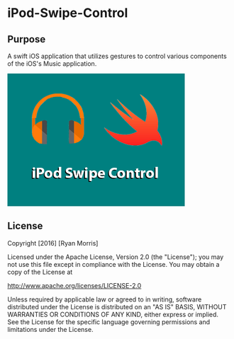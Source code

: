 # iPod-Swipe-Control

## Purpose

A swift iOS application that utilizes gestures to control various components of the iOS's Music application.

![iPod Swipe Control](https://raw.githubusercontent.com/hackmods/iPod-Swipe-Control/master/images/iPod-Swipe-Control.png)
## License
Copyright [2016] [Ryan Morris]

Licensed under the Apache License, Version 2.0 (the "License");
 you may not use this file except in compliance with the License.
You may obtain a copy of the License at

 http://www.apache.org/licenses/LICENSE-2.0

 Unless required by applicable law or agreed to in writing, software
 distributed under the License is distributed on an "AS IS" BASIS,
WITHOUT WARRANTIES OR CONDITIONS OF ANY KIND, either express or implied.
See the License for the specific language governing permissions and
 limitations under the License.
